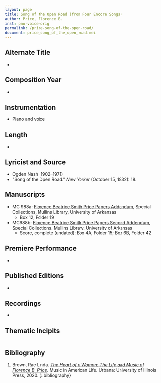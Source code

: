 ```yaml
---
layout: page
title: Song of the Open Road (from Four Encore Songs)
author: Price, Florence B.
inst: pno-voice-orig
permalink: /price-song-of-the-open-road/
document: price_song_of_the_open_road.mei
---
```


## Alternate Title
- 

## Composition Year
- 

## Instrumentation
- Piano and voice

## Length
- 

## Lyricist and Source
- Ogden Nash (1902&ndash;1971)
- "Song of the Open Road." *New Yorker* (October 15, 1932): 18.

## Manuscripts
- MC 988a: <a href="https://uark.as.atlas-sys.com/repositories/2/resources/1522" target="_blank">Florence Beatrice Smith Price Papers Addendum</a>, Special Collections, Mullins Library, University of Arkansas
    * Box 12, Folder 19
- MC988b: <a href="https://uark.as.atlas-sys.com/repositories/2/resources/696/" target="_blank">Florence Beatrice Smith Price Papers Second Addendum</a>, Special Collections, Mullins Library, University of Arkansas
    * Score, complete (undated): Box 4A, Folder 15; Box 6B, Folder 42

## Premiere Performance
- 

## Published Editions
- 

## Recordings
- 

## Thematic Incipits
<div id="notation" style="overflow-x: auto"></div>

## Bibliography
1. Brown, Rae Linda. <a href="https://www.worldcat.org/title/1122800180" target="_blank">*The Heart of a Woman: The Life and Music of Florence B. Price*</a>. Music in American Life. Urbana: University of Illinois Press, 2020.
{:.bibliography}
